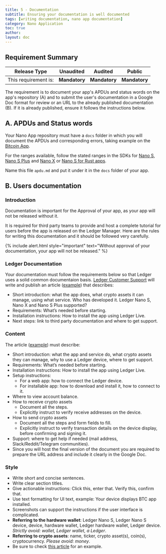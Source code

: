 ```yaml
---
title: 5 - Documentation
subtitle: Ensuring your documentation is well documented
tags: [writing documentation, nano app documentation]
category: Nano Application
toc: true
author:
layout: doc
---
```


## Requirement Summary

|    Release Type       |          Unaudited     |          Audited       |          Public        |
|-----------------------|------------------------|------------------------|------------------------|
|  This requirement is: |    <b>Mandatory</b>    |   <b>Mandatory</b>     |   <b>Mandatory</b>     |

The requirement is to document your app's APDUs and status words on the app's repository (A) and to submit the user's documentation in a Google Doc format for review or an URL to the already published documentation (B). If it is already published, ensure it follows the instructions below.

## A. APDUs and Status words

Your Nano App repository must have a `docs` folder in which you will document the APDUs and corresponding errors, taking example on the [Bitcoin App](https://github.com/LedgerHQ/app-bitcoin-new/blob/develop/doc/bitcoin.md).

For the ranges available, follow the stated ranges in the SDKs for [Nano S](https://github.com/LedgerHQ/nanos-secure-sdk/blob/master/include/errors.h), [Nano S Plus](https://github.com/LedgerHQ/nanosplus-secure-sdk/blob/main/include/errors.h) and [Nano X](https://github.com/LedgerHQ/nanox-secure-sdk/blob/master/include/errors.h) or [Nano S for Rust apps](https://github.com/LedgerHQ/ledger-nanos-sdk/blob/master/nanos-secure-sdk/include/errors.h).

Name this file `apdu.md` and put it under it in the `docs` folder of your app. 


## B. Users documentation

### Introduction

Documentation is important for the Approval of your app, as your app will not be released without it.

It is required for third party teams to provide and host a complete tutorial for users before the app is released on the Ledger Manager. Here are the rules for writing this documentation and it should be followed very carefully.

<!--  -->
{% include alert.html style="important" text="Without approval of your documentation, your app will not be released." %}
<!--  -->

### Ledger Documentation

Your documentation must follow the requirements below  so that Ledger uses a solid common documentaion basis.
[Ledger Customer Support](https://support.ledgerwallet.com/hc/en-us) will write and publish an article ([example](https://support.ledgerwallet.com/hc/en-us/articles/360007583514-Ontology-ONT-)) that describes:
- Short introduction: what the app does, what crypto assets it can manage, using what service. Who has developed it. Ledger Nano S, Nano X and Nano S Plus supported?
- Requirements: What’s needed before starting.
- Installation instructions: How to install the app using Ledger Live.
- Next steps: link to third party documentation and where to get support.


### Content

The article ([example](https://blog.cyberrepublic.org/2020/06/15/how-to-use-your-ledger-device-with-the-elastos-light-wallet/)) must describe:
- Short introduction: what the app and service do, what crypto assets they can manage, why to use a Ledger device, where to get support.
- Requirements: What’s needed before starting.
- Installation instructions: How to install the app using Ledger Live.
- Setup instructions:
    - For a web app: how to connect the Ledger device.
    - For installable app: how to download and install it, how to connect to it.
- Where to view account balance.
- How to receive crypto assets
    - Document all the steps.
    - Explicitly instruct to verify receive addresses on the device.
- How to send crypto assets
    - Document all the steps and form fields to fill.
    - Explicitly instruct to verify transaction details on the device display, before confirming and signing it.
- Support: where to get help if needed (mail address, Slack/Reddit/Telegram communities). 
- Since you will host the final version of the document you are required to prepare the URL address and include it clearly in the Google Doc.

### Style

- Write short and concise sentences.
- Write clear section titles.
- Give actionable instructions: Click this, enter that. Verify this, confirm that.
- Use text formatting for UI text, example: Your device displays BTC app installed.
- Screenshots can support the instructions if the user interface is complicated.
- **Referring to the hardware wallet**: Ledger Nano S, Ledger Nano S device, device, hardware wallet, Ledger hardware wallet, Ledger device.
<i>Strictly avoid: wallet, Ledger wallet, a Ledger</i>.
- **Referring to crypto assets**: name, ticker, crypto asset(s), coin(s), cryptocurrency.
<i>Please avoid: money</i>.
- Be sure to check [this article](https://blog.cyberrepublic.org/2020/06/15/how-to-use-your-ledger-device-with-the-elastos-light-wallet/) for an example.

